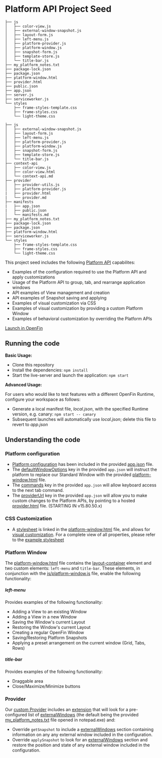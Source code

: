 # Platform API Project Seed

```
├── js
│   ├── color-view.js
│   ├── external-window-snapshot.js
│   ├── layout-form.js
│   ├── left-menu.js
│   ├── platform-provider.js
│   ├── platform-window.js
│   ├── snapshot-form.js
│   ├── template-store.js
│   └── title-bar.js
├── my_platform_notes.txt
├── package-lock.json
├── package.json
├── platform-window.html
├── provider.html
├── public.json
├── app.json
├── server.js
├── serviceworker.js
└── styles
    ├── frame-styles-template.css
    ├── frame-styles.css
    └── light-theme.css
```
```
├── js
│   ├── external-window-snapshot.js
│   ├── layout-form.js
│   ├── left-menu.js
│   ├── platform-provider.js
│   ├── platform-window.js
│   ├── snapshot-form.js
│   ├── template-store.js
│   └── title-bar.js
├── context-api
│   ├── color-view.js
│   ├── color-view.html
│   └── context-api.md
├── provider
│   ├── provider-utils.js 
│   ├── platform-provider.js
|	├── provider.html
|	└── provider.md
├── manifests
|	├── app.json
|	├── public.json
│   └── manifests.md
├── my_platform_notes.txt
├── package-lock.json
├── package.json
├── platform-window.html
├── serviceworker.js
└── styles
    ├── frame-styles-template.css
    ├── frame-styles.css
    └── light-theme.css
```
This project seed includes the following [Platform API](https://openfin.co/platform-api) capabilites:

* Examples of the configuration required to use the Platform API and apply customizations
* Usage of the Platform API to group, tab, and rearrange application windows
* API examples of View management and creation
* API examples of Snapshot saving and applying
* Examples of visual customization via CSS
* Examples of visual customization by providing a custom Platform Window
* Examples of behavioral customization by overriding the Platform APIs

[Launch in OpenFin](https://openfin.github.io/start/?manifest=https%3A%2F%2Fopenfin.github.io%2Fplatform-api-project-seed%2Fpublic.json)

## Running the code

**Basic Usage:**

* Clone this repository
* Install the dependencies: `npm install`
* Start the live-server and launch the application: `npm start`

**Advanced Usage:**

For users who would like to test features with a different OpenFin Runtime, configure your workspace as follows:

* Generate a local manifest file, _local.json_, with the specified Runtime version, e.g. canary: `npm start -- canary`
* Subsequent launches will automatically use _local.json_; delete this file to revert to _app.json_

## Understanding the code

### Platform configuration
* [Platform configuration](https://developers.openfin.co/docs/platform-api#section-1-launching-a-platform) has been included in the provided [app.json](app.json) file.
* The [defaultWindowOptions](https://developers.openfin.co/docs/platform-api#section-standard-window-customization) key in the provided `app.json` will instruct the platform to replace our Standard Window with the provided [platform-window.html](platform-window.html) file.
* The [commands](https://developers.openfin.co/docs/platform-api#section-5-3-using-keyboard-commands) key in the provided `app.json` will allow keyboard access to the next tab command.
* The [providerUrl]() key in the provided `app.json` will allow you to make custom changes to the Platform APIs, by pointing to a hosted [provider.html](provider.html) file. (STARTING IN v15.80.50.x)

### CSS Customization
* A [stylesheet](https://developers.openfin.co/docs/platform-api#section-standard-window-customization) is linked in the [platform-window.html](platform-window.html) file, and allows for [visual customization](styles/frame-styles.css). For a complete view of all properties, please refer to the [example stylesheet](https://github.com/openfin/layouts-v2-style-examples)

### Platform Window
The [platform-window.html](platform-window.html) file contains the [layout-container](https://developers.openfin.co/docs/platform-api#section-5-2-complete-window-customization) element and two custom elements: `left-menu` and `title-bar`. These elements, in conjunction with the [js/platform-window.js](js/platform-window.js) file, enable the following functionality:

##### left-menu
Provides examples of the following functionality:
* Adding a View to an existing Window
* Adding a View in a new Window
* Saving the Window's current Layout
* Restoring the Window's current Layout
* Creating a regular OpenFin Window
* Saving/Restoring Platform Snapshots
* Applying a preset arrangement on the current window (Grid, Tabs, Rows)

##### title-bar
Provides examples of the following functionality:
* Draggable area
* Close/Maximize/Minimize buttons

### Provider
Our [custom Provider](js/platform-provider.js) includes an [extension](js/external-window-snapshot.js) that will look for a pre-configured list of [externalWindows](https://cdn.openfin.co/docs/javascript/15.80.49.21/ExternalWindow.html) (the default being the provided [my_platform_notes.txt](my_platform_notes.txt) file opened in notepad.exe) and:

* Override `getSnapshot` to include a [externalWindows](https://cdn.openfin.co/docs/javascript/15.80.49.21/ExternalWindow.html) section containing information on any any external window included in the configuration.
* Override `applySnapshot` to look for an [externalWindows](https://cdn.openfin.co/docs/javascript/15.80.49.21/ExternalWindow.html) section and restore the position and state of any external window included in the configuration.
<!--stackedit_data:
eyJoaXN0b3J5IjpbLTQ3ODU4OTE5NSwxMDM0MzQ3ODMyLDEwMz
E2MzExMjYsMjAxNDM2MTMxMl19
-->